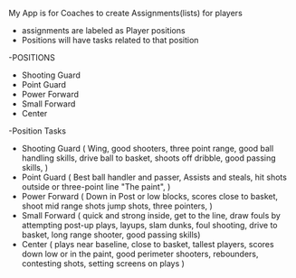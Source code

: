 My App is for Coaches to create Assignments(lists) for players
 - assignments are labeled as Player positions
 - Positions will have tasks related to that position

 -POSITIONS
 - Shooting Guard
 - Point Guard
 - Power Forward
 - Small Forward
 - Center

 -Position Tasks
 - Shooting Guard ( Wing, good shooters, three point range, good ball handling skills, drive ball to basket, shoots off dribble, good passing skills,  )
 - Point Guard ( Best ball handler and passer, Assists and steals, hit shots outside or three-point line "The paint", )
 - Power Forward ( Down in Post or low blocks, scores close to basket, shoot mid range shots jump shots, three pointers, )
 - Small Forward ( quick and strong inside, get to the line, draw fouls by attempting post-up plays, layups, slam dunks, foul shooting, drive to basket, long range shooter, good passing skills)
 - Center ( plays near baseline, close to basket, tallest players, scores down low or in the paint, good perimeter shooters, rebounders, contesting shots, setting screens on plays )
